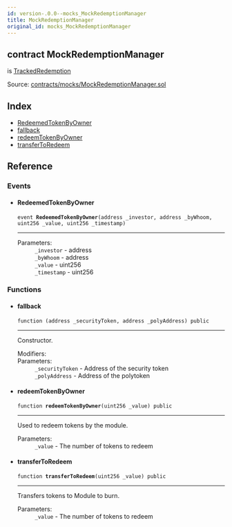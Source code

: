 ```yaml
---
id: version-.0.0--mocks_MockRedemptionManager
title: MockRedemptionManager
original_id: mocks_MockRedemptionManager
---
```


<div class="contract-doc"><div class="contract"><h2 class="contract-header"><span class="contract-kind">contract</span> MockRedemptionManager</h2><p class="base-contracts"><span>is</span> <a href="modules_Experimental_Burn_TrackedRedemption.html">TrackedRedemption</a></p><div class="source">Source: <a href="https://github.com/PolymathNetwork/polymath-core/blob/v2.1.0/contracts/mocks/MockRedemptionManager.sol" target="_blank">contracts/mocks/MockRedemptionManager.sol</a></div></div><div class="index"><h2>Index</h2><ul><li><a href="mocks_MockRedemptionManager.html#RedeemedTokenByOwner">RedeemedTokenByOwner</a></li><li><a href="mocks_MockRedemptionManager.html#">fallback</a></li><li><a href="mocks_MockRedemptionManager.html#redeemTokenByOwner">redeemTokenByOwner</a></li><li><a href="mocks_MockRedemptionManager.html#transferToRedeem">transferToRedeem</a></li></ul></div><div class="reference"><h2>Reference</h2><div class="events"><h3>Events</h3><ul><li><div class="item event"><span id="RedeemedTokenByOwner" class="anchor-marker"></span><h4 class="name">RedeemedTokenByOwner</h4><div class="body"><code class="signature">event <strong>RedeemedTokenByOwner</strong><span>(address _investor, address _byWhoom, uint256 _value, uint256 _timestamp) </span></code><hr/><dl><dt><span class="label-parameters">Parameters:</span></dt><dd><div><code>_investor</code> - address</div><div><code>_byWhoom</code> - address</div><div><code>_value</code> - uint256</div><div><code>_timestamp</code> - uint256</div></dd></dl></div></div></li></ul></div><div class="functions"><h3>Functions</h3><ul><li><div class="item function"><span id="fallback" class="anchor-marker"></span><h4 class="name">fallback</h4><div class="body"><code class="signature">function <strong></strong><span>(address _securityToken, address _polyAddress) </span><span>public </span></code><hr/><div class="description"><p>Constructor.</p></div><dl><dt><span class="label-modifiers">Modifiers:</span></dt><dd></dd><dt><span class="label-parameters">Parameters:</span></dt><dd><div><code>_securityToken</code> - Address of the security token</div><div><code>_polyAddress</code> - Address of the polytoken</div></dd></dl></div></div></li><li><div class="item function"><span id="redeemTokenByOwner" class="anchor-marker"></span><h4 class="name">redeemTokenByOwner</h4><div class="body"><code class="signature">function <strong>redeemTokenByOwner</strong><span>(uint256 _value) </span><span>public </span></code><hr/><div class="description"><p>Used to redeem tokens by the module.</p></div><dl><dt><span class="label-parameters">Parameters:</span></dt><dd><div><code>_value</code> - The number of tokens to redeem</div></dd></dl></div></div></li><li><div class="item function"><span id="transferToRedeem" class="anchor-marker"></span><h4 class="name">transferToRedeem</h4><div class="body"><code class="signature">function <strong>transferToRedeem</strong><span>(uint256 _value) </span><span>public </span></code><hr/><div class="description"><p>Transfers tokens to Module to burn.</p></div><dl><dt><span class="label-parameters">Parameters:</span></dt><dd><div><code>_value</code> - The number of tokens to redeem</div></dd></dl></div></div></li></ul></div></div></div>
